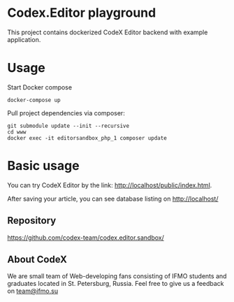 # Codex.Editor playground

This project contains dockerized CodeX Editor backend with example application.

# Usage

Start Docker compose

```
docker-compose up
```

Pull project dependencies via composer:
```
git submodule update --init --recursive
cd www
docker exec -it editorsandbox_php_1 composer update
```

# Basic usage

You can try CodeX Editor by the link: <a href="http://localhost/public/index.html">http://localhost/public/index.html</a>.

After saving your article, you can see database listing on <a href="http://localhost/">http://localhost/</a>

## Repository 
<a href="https://github.com/codex-team/codex.editor.sandbox/">https://github.com/codex-team/codex.editor.sandbox/</a>

## About CodeX
We are small team of Web-developing fans consisting of IFMO students and graduates located in St. Petersburg, Russia. 
Feel free to give us a feedback on <a href="mailto::team@ifmo.su">team@ifmo.su</a>
